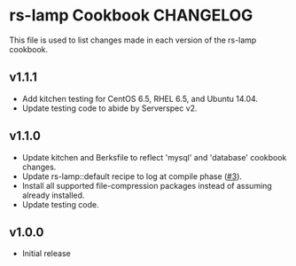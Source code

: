 rs-lamp Cookbook CHANGELOG
==========================

This file is used to list changes made in each version of the rs-lamp cookbook.

v1.1.1
------

- Add kitchen testing for CentOS 6.5, RHEL 6.5, and Ubuntu 14.04.
- Update testing code to abide by Serverspec v2.

v1.1.0
------

- Update kitchen and Berksfile to reflect 'mysql' and 'database' cookbook changes.
- Update rs-lamp::default recipe to log at compile phase ([#3][]).
- Install all supported file-compression packages instead of assuming already installed.
- Update testing code.

v1.0.0
------

- Initial release

<!--- The following link definition list is generated by PimpMyChangelog --->
[#3]: https://github.com/rightscale-cookbooks/rs-lamp/issues/3